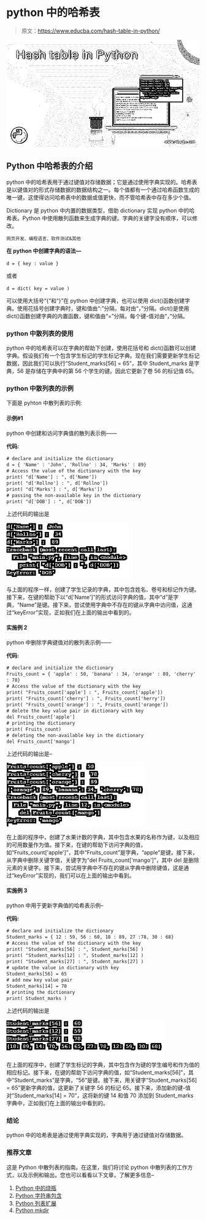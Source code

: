 # python 中的哈希表

> 原文：<https://www.educba.com/hash-table-in-python/>

![Hash table in Python](img/8f473fa5ce1c0aa3adff3d7404eeb150.png)



## Python 中哈希表的介绍

python 中的哈希表用于通过键值对存储数据；它是通过使用字典实现的。哈希表是以键值对的形式存储数据的数据结构之一。每个值都有一个通过哈希函数生成的唯一键，这使得访问哈希表中的数据或值更快，而不管哈希表中存在多少个值。

Dictionary 是 python 中内置的数据类型，借助 dictionary 实现 python 中的哈希表。Python 中使用散列函数来生成字典的键。字典的关键字没有顺序，可以修改。

<small>网页开发、编程语言、软件测试&其他</small>

**在 python 中创建字典的语法—**

`d = { key : value }`

或者

`d = dict( key = value )`

可以使用大括号“{”和“}”在 python 中创建字典，也可以使用 dict()函数创建字典。使用花括号创建字典时，键和值由“:”分隔，每对由“，”分隔。dict()是使用 dict()函数创建字典的内置函数，键和值由“=”分隔，每个键-值对由“，”分隔。

### python 中散列表的使用

python 中的哈希表可以在字典的帮助下创建，使用花括号和 dict()函数可以创建字典。假设我们有一个包含学生标记的学生标记字典。现在我们需要更新学生标记数据，因此我们可以执行“Student_marks[56] = 65”，其中 Student_marks 是字典，56 是存储在字典中的第 56 个学生的键。因此它更新了卷 56 的标记值 65。

### python 中散列表的示例

下面是 pyhton 中散列表的示例:

#### 示例#1

python 中创建和访问字典值的散列表示例——

**代码:**

```
# declare and initialize the dictionary
d = { 'Name' : 'John', 'Rollno' : 34, 'Marks' : 89}
# Access the value of the dictionary with the key
print( "d['Name'] : ", d['Name'])
print( "d['Rollno'] : ", d['Rollno'])
print( "d['Marks'] : ", d['Marks'])
# passing the non-available key in the dictionary
print( "d['DOB'] : ", d['DOB'])
```

上述代码的输出是

![Hash table in Python output 1](img/b6264d113f541fb4e5237252089075dc.png)



与上面的程序一样，创建了学生记录的字典，其中包含姓名、卷号和标记作为键。接下来，在键的帮助下以“d['Name']”的形式访问字典的值，其中“d”是字典，“Name”是键。接下来，尝试使用字典中不存在的键从字典中访问值，这通过“keyError”实现，正如我们在上面的输出中看到的。

#### 实施例 2

python 中删除字典键值对的散列表示例——

**代码:**

```
# declare and initialize the dictionary
Fruits_count = { 'apple' : 50, 'banana' : 34, 'orange' : 89, 'cherry' : 78}
# Access the value of the dictionary with the key
print( "Fruits_count['apple'] : ", Fruits_count['apple'])
print( "Fruits_count['cherry'] : ", Fruits_count['herry'])
print( "Fruits_count['orange'] : ", Fruits_count['orange'])
# delete the key value pair in dictionary with key
del Fruits_count['apple']
# printing the dictionary
print( Fruits_count)
# deleting the non-available key in the dictionary
del Fruits_count['mango']
```

上述代码的输出是–

![Hash table in Python output 2](img/e55e9e87406486c9e22b0b0204047d20.png)



在上面的程序中，创建了水果计数的字典，其中包含水果的名称作为键，以及相应的可用数量作为值。接下来，在键的帮助下访问字典的值，如“Fruits_count['apple']”，其中“Fruits_count”是字典，“apple”是键。接下来，从字典中删除关键字值，关键字为“del Fruits_count['mango']”，其中 del 是删除元素的关键字。接下来，尝试用字典中不存在的键从字典中删除键值，这是通过“keyError”实现的，我们可以在上面的输出中看到。

#### 实施例 3

python 中用于更新字典值的哈希表示例–

**代码:**

```
# declare and initialize the dictionary
Student_marks = { 12 : 59, 56 : 60, 18 : 89, 27 :78, 30 : 68}
# Access the value of the dictionary with the key
print( "Student_marks[56] : ", Student_marks[56] )
print( "Student_marks[12] : ", Student_marks[12] )
print( "Student_marks[27] : ", Student_marks[27] )
# update the value in dictionary with key
Student_marks[56] = 65
# add new key value pair
Student_marks[14] = 70
# printing the dictionary
print( Student_marks )
```

上述代码的输出是

![output 3](img/d67dcf2329138b23809774bf641ed8f8.png)



在上面的程序中，创建了学生标记的字典，其中包含作为键的学生编号和作为值的相应标记。接下来，在键的帮助下访问字典的值，如“Student_marks[56]”，其中“Student_marks”是字典，“56”是键。接下来，用关键字“Student_marks[56] = 65”更新字典的值，这更新了关键字 56 的标记 65。接下来，添加新的键-值对“Student_marks[14] = 70”，这将新的键 14 和值 70 添加到 Student_marks 字典中，正如我们在上面的输出中看到的。

### 结论

python 中的哈希表是通过使用字典实现的，字典用于通过键值对存储数据。

### 推荐文章

这是 Python 中散列表的指南。在这里，我们将讨论 python 中散列表的工作方式，以及示例和输出。您也可以看看以下文章，了解更多信息–

1.  [Python 中的烧瓶](https://www.educba.com/flask-in-python/)
2.  [Python 字符串包含](https://www.educba.com/python-string-contains/)
3.  [Python 列表扩展](https://www.educba.com/python-list-extend/)
4.  [Python mkdir](https://www.educba.com/python-mkdir/)





